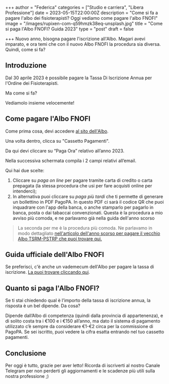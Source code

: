 +++
author = "Federica"
categories = ["Studio e carriera", "Libera Professione"]
date = 2023-05-15T22:00:00Z
description = "Come si fa a pagare l'albo dei fisioterapisti? Oggi vediamo come pagare l'albo FNOFI"
image = "/images/rupixen-com-q59hmzk38eq-unsplash.jpg"
title = "Come si paga l'Albo FNOFI? Guida 2023"
type = "post"
draft = false

+++
Nuovo anno, bisogna pagare l'iscrizione all'Albo. Magari avevi imparato, e ora temi che con il nuovo Albo FNOFI la procedura sia diversa. Quindi, come si fa? 

## Introduzione
Dal 30 aprile 2023 è possibile pagare la Tassa Di Iscrizione Annua per l'Ordine dei Fisioterapisti. 

Ma come si fa?

Vediamolo insieme velocemente!

## Come pagare l'Albo FNOFI
Come prima cosa, devi accedere [al sito dell'Albo](https://amministrazione.alboweb-fnofi.net/login). 

Una volta dentro, clicca su "Cassetto Pagamenti".

Da qui devi cliccare su “Paga Ora” relativo all’anno 2023.

Nella successiva schermata compila i 2 campi relativi all’email.

Qui hai due scelte:

1) Cliccare su *paga on line* per pagare tramite carta di credito o carta prepagata (la stessa procedura che usi per fare acquisti online per intenderci); 
2) In alternativa puoi cliccare su *paga più tardi* che ti permette di generare un bollettino in PDF PagoPA. In questo PDF ci sarà il codice QR che puoi inquadrare con l'app della banca, o anche stamparlo per pagarlo in banca, posta o dai tabaccai convenzionati. Questa è la procedura a mio avviso più comoda, e ne parlavamo già nella guida dell'anno scorso

> La seconda per me è la procedura più comoda. Ne parlavamo in modo dettagliato [nell'articolo dell'anno scorso per pagare il vecchio Albo TSRM-PSTRP che puoi trovare qui.](https://fisioterapisti.org/come-si-paga-l-albo-dei-fisioterapisti/)

## Guida ufficiale dell'Albo FNOFI
Se preferisci, c'è anche un vademecum dell'Albo per pagare la tassa di iscrizione. [La puoi trovare cliccando qui](https://www.fnofi.it/ofi-foggia/wp-content/uploads/sites/17/2023/04/GUIDA-RINNOVI.pdf).

## Quanto si paga l'Albo FNOFI?
Se ti stai chiedendo qual è l’importo della tassa di iscrizione annua, la risposta è un bel dipende. Da cosa?

Dipende dall’Albo di competenza (quindi dalla provincia di appartenenza), e di solito costa tra i €100 e i €150 all’anno, ma dato il sistema di pagamento utilizzato c’è sempre da considerare €1-€2 circa per la commissione di PagoPA. Se sei iscritto, puoi vedere la cifra esatta entrando nel tuo cassetto pagamenti.

## Conclusione
Per oggi è tutto, grazie per aver letto! Ricorda di iscriverti al nostro Canale Telegram per non perderti gli aggiornamenti e le scadenze più utili sulla nostra professione ;) 